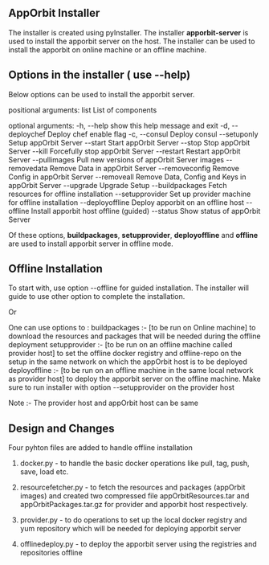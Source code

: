 ## AppOrbit Installer

The installer is created using pyInstaller. The installer **apporbit-server**
is used to install the apporbit server on the host. The installer can be used
to install the apporbit on online machine or an offline machine.

## Options in the installer ( use --help)

Below options can be used to install the apporbit server.

positional arguments:
  list              List of components

optional arguments:
  -h, --help        show this help message and exit
  -d, --deploychef  Deploy chef enable flag
  -c, --consul      Deploy consul
  --setuponly       Setup appOrbit Server
  --start           Start appOrbit Server
  --stop            Stop appOrbit Server
  --kill            Forcefully stop appOrbit Server
  --restart         Restart appOrbit Server
  --pullimages      Pull new versions of appOrbit Server images
  --removedata      Remove Data in appOrbit Server
  --removeconfig    Remove Config in appOrbit Server
  --removeall       Remove Data, Config and Keys in appOrbit Server
  --upgrade         Upgrade Setup
  --buildpackages   Fetch resources for offline installation
  --setupprovider   Set up provider machine for offline installation
  --deployoffline   Deploy apporbit on an offline host
  --offline         Install apporbit host offline (guided)
  --status          Show status of appOrbit Server


Of these options, **buildpackages**, **setupprovider**, **deployoffline** and
**offline** are used to install apporbit server in offline mode.

## Offline Installation

To start with, use option --offline for guided installation. The installer will
guide to use other option to complete the installation.

Or

One can use options to :
buildpackages  :-  [to be run on Online machine]
    to download the resources and packages that will be needed during the
    offline deployment
setupprovider  :-  [to be run on an offline machine called provider host]
    to set the offline docker registry and offline-repo on the setup in the
    same network on which the appOrbit host is to be deployed
deployoffline  :-  [to be run on an offline machine in the same local network
    as provider host]
    to deploy the apporbit server on the offline machine. Make sure to run
    installer with option --setupprovider on the provider host

Note :- The provider host and appOrbit host can be same
 

## Design and Changes

Four pyhton files are added to handle offline installation

1) docker.py           - to handle the basic docker operations like pull, tag, 
                         push, save, load etc.

2) resourcefetcher.py  - to fetch the resources and packages (appOrbit images) 
                         and created two compressed file appOrbitResources.tar 
and appOrbitPackages.tar.gz for provider and apporbit host respectively.

3) provider.py         - to do operations to set up the local docker registry
                         and yum repository which will be needed for deploying
apporbit server

4) offlinedeploy.py    - to deploy the apporbit server using the registries and
repositories offline
